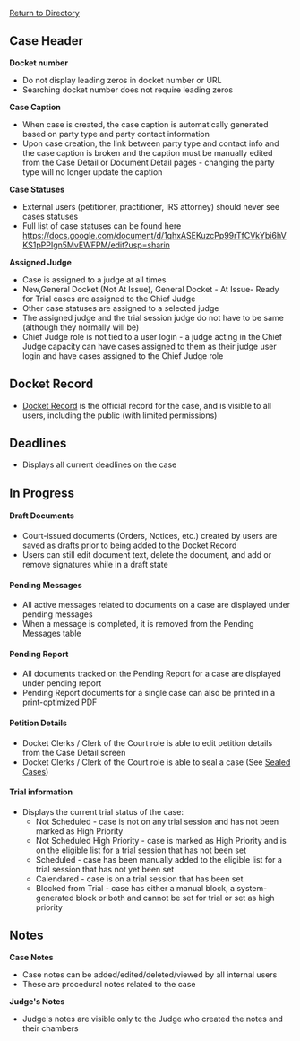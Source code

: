 [Return to Directory](./README.md)

## Case Header
**Docket number**
* Do not display leading zeros in docket number or URL
* Searching docket number does not require leading zeros

**Case Caption**
* When case is created, the case caption is automatically generated based on party type and party contact information
* Upon case creation, the link between party type and contact info and the case caption is broken and the caption must be manually edited from the Case Detail or Document Detail pages - changing the party type will no longer update the caption

**Case Statuses**
* External users (petitioner, practitioner, IRS attorney) should never see cases statuses
* Full list of case statuses can be found here https://docs.google.com/document/d/1qhxASEKuzcPp99rTfCVkYbi6hVKS1pPPIgn5MvEWFPM/edit?usp=sharin

**Assigned Judge**
* Case is assigned to a judge at all times
* New,General Docket (Not At Issue), General Docket - At Issue- Ready for Trial cases are assigned to the Chief Judge
* Other case statuses are assigned to a selected judge
* The assigned judge and the trial session judge do not have to be same (although they normally will be)
* Chief Judge role is not tied to a user login - a judge acting in the Chief Judge capacity can have cases assigned to them as their judge user login and have cases assigned to the Chief Judge role

## Docket Record
* [Docket Record](https://github.com/flexion/ef-cms/wiki/Docket-Record) is the official record for the case, and is visible to all users, including the public (with limited permissions)

## Deadlines
* Displays all current deadlines on the case

## In Progress
#### Draft Documents
* Court-issued documents (Orders, Notices, etc.) created by users are saved as drafts prior to being added to the Docket Record
* Users can still edit document text, delete the document, and add or remove signatures while in a draft state

#### Pending Messages
* All active messages related to documents on a case are displayed under pending messages
* When a message is completed, it is removed from the Pending Messages table

#### Pending Report
* All documents tracked on the Pending Report for a case are displayed under pending report
* Pending Report documents for a single case can also be printed in a print-optimized PDF

#### Petition Details
* Docket Clerks / Clerk of the Court role is able to edit petition details from the Case Detail screen
* Docket Clerks / Clerk of the Court role is able to seal a case (See [Sealed Cases](Sealed-Cases.md))

#### Trial information
* Displays the current trial status of the case:
  * Not Scheduled - case is not on any trial session and has not been marked as High Priority
  * Not Scheduled High Priority - case is marked as High Priority and is on the eligible list for a trial session that has not been set
  * Scheduled - case has been manually added to the eligible list for a trial session that has not yet been set
  * Calendared - case is on a trial session that has been set
  * Blocked from Trial - case has either a manual block, a system-generated block or both and cannot be set for trial or set as high priority

## Notes
**Case Notes**
* Case notes can be added/edited/deleted/viewed by all internal users
* These are procedural notes related to the case

**Judge's Notes**
* Judge's notes are visible only to the Judge who created the notes and their chambers
